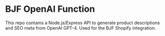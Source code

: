 # BJF OpenAI Function

This repo contains a Node.js/Express API to generate product descriptions and SEO meta from OpenAI GPT-4. Used for the BJF Shopify integration.
